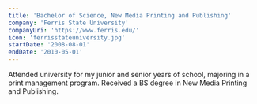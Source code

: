 ```yaml
---
title: 'Bachelor of Science, New Media Printing and Publishing'
company: 'Ferris State University'
companyUri: 'https://www.ferris.edu/'
icon: 'ferrisstateuniversity.jpg'
startDate: '2008-08-01'
endDate: '2010-05-01'
---
```


Attended university for my junior and senior years of school, majoring in a
print management program. Received a BS degree in New Media Printing and
Publishing.
